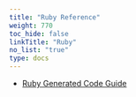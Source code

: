 ```yaml
---
title: "Ruby Reference"
weight: 770
toc_hide: false
linkTitle: "Ruby"
no_list: "true"
type: docs
---
```



*   [Ruby Generated Code Guide](/docs/reference/ruby/ruby-generated)
